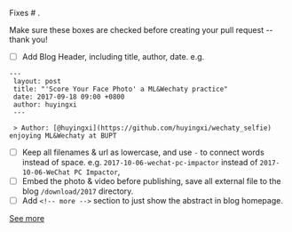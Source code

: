 Fixes # .

Make sure these boxes are checked before creating your pull request -- thank you!

- [ ] Add Blog Header, including title, author, date.
e.g.
```
---
 layout: post
 title: "'Score Your Face Photo' a ML&Wechaty practice"
 date: 2017-09-18 09:00 +0800
 author: huyingxi
 ---
 
 > Author: [@huyingxi](https://github.com/huyingxi/wechaty_selfie) enjoying ML&Wechaty at BUPT
```
- [ ] Keep all filenames & url as lowercase, and use `-` to connect words instead of space. e.g. `2017-10-06-wechat-pc-impactor` instead of `2017-10-06-WeChat PC Impactor`,
- [ ] Embed the photo & video before publishing, save all external file to the blog `/download/2017` directory.
- [ ] Add `<!-- more -->` section to just show the abstract in blog homepage.

[See more](https://github.com/Chatie/blog#contribute-guideline)